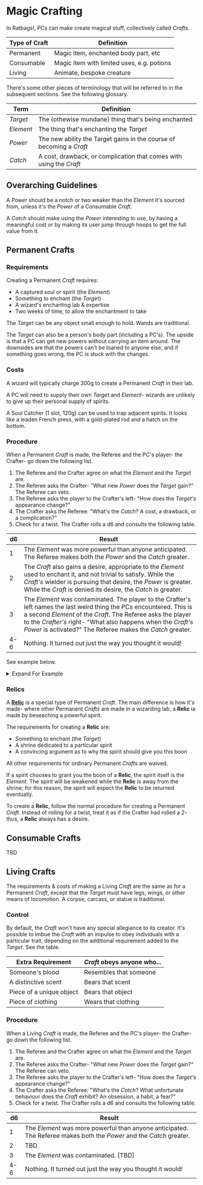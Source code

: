 
# Magic Crafting

In Ratbags!, PCs can make create magical stuff, collectively called _Crafts_.

| Type of Craft | Definition                                 |
| ------------- | ------------------------------------------ |
| Permanent     | Magic item, enchanted body part, etc       |
| Consumable    | Magic item with limited uses, e.g. potions |
| Living        | Animate, bespoke creature                  |

There's some other pieces of terminology that will be referred to in the subsequent sections. See the following glossary.
 
| Term          | Definition                                                            |
| ------------- | --------------------------------------------------------------------- |
| _Target_      | The (othewise mundane) thing that's being enchanted                   |
| _Element_     | The thing that's enchanting the _Target_                              |
| _Power_       | The new ability the Target gains in the course of becoming a _Craft_  |
| _Catch_       | A cost, drawback, or complication that comes with using the _Craft_   |

## Overarching Guidelines

A _Power_ should be a notch or two weaker than the _Element_ it's sourced from, unless it's the _Power_ of a Consumable _Craft_.

A _Catch_ should make using the _Power_ interesting to use, by having a meaningful cost or by making its user jump through hoops to get the full value from it.


## Permanent Crafts

### Requirements

Creating a Permanent _Craft_ requires:

* A captured soul or spirit (the _Element_)
* Something to enchant (the _Target_)
* A wizard's enchanting lab & expertise
* Two weeks of time, to allow the enchantment to take

The _Target_ can be any object small enough to hold. Wands are traditional. 

The _Target_ can also be a person's body part (including a PC's). The upside is that a PC can get new powers without carrying an item around. The downsides are that the powers can't be loaned to anyone else, and if something goes wrong, the PC is stuck with the changes.

### Costs

A wizard will typically charge 300g to create a Permanent _Craft_ in their lab.

A PC will need to supply their own _Target_ and _Element_- wizards are unlikely to give up their personal supply of spirits. 

A Soul Catcher (1 slot, 120g) can be used to trap adjacent spirits. It looks like a leaden French press, with a gold-plated rod and a hatch on the bottom.


### Procedure

When a Permanent _Craft_ is made, the Referee and the PC's player- the Crafter- go down the following list.

1. The Referee and the Crafter agree on what the _Element_ and the _Target_ are.
2. The Referee asks the Crafter- "What new _Power_ does the _Target_ gain?" The Referee can veto.
3. The Referee asks the player to the Crafter's left- "How does the _Target's_ appearance change?"
4. The Crafter asks the Referee: "What's the _Catch_? A cost, a drawback, or a complication?"
5. Check for a twist. The Crafter rolls a d6 and consults the following table.

| d6 | Result |
| -- | ------ |
| 1  | The _Element_ was more powerful than anyone anticipated. The Referee makes both the _Power_ and the _Catch_ greater. |
| 2  | The _Craft_ also gains a desire, appropriate to the _Element_ used to enchant it, and not trivial to satisfy. While the _Craft's_ wielder is pursuing that desire, the _Power_ is greater. While the _Craft_ is denied its desire, the _Catch_ is greater. | 
| 3  | The _Element_ was contaminated. The player to the Crafter's left names the last weird thing the PCs encountered. This is a second _Element_ of the _Craft_. The Referee asks the player to the _Crafter's_ right- "What also happens when the _Craft's_ _Power_ is activated?" The Referee makes the _Catch_ greater. |
| 4-6 | Nothing. It turned out just the way you thought it would! |


See example below.

<details markdown="block">
  <summary>
Expand For Example
 </summary>
 
Alice has decided to enchant a pair of boots with the soul of a vampire. Bob, the Referee, goes down the list. Also at the table are Carol and Dave.

**Bob**: "So, first up, what's the _Element_ and what's the _Target_?

**Alice**: "The vampire is the _Element_ and the boots are the _Target_, right?"

**Bob**: "Right. Next on the list, I ask you this- What new _Power_ does the _Target_ gain?"

**Alice**: "Ok, radical idea- what if anyone who wears the boots turns into a vampire?"

**Bob**: "Hmm, the _Power_ is meant to be weaker than the _Element_ is. Sorry, I think I should veto that."

**Alice**: "Haha, I was expecting that. I have a serious idea. Vampires can walk on walls and ceilings and stuff, right? What if the boots let the wearer do that?"

**Bob**: "That sounds reasonable to me. Ok, next on the list- Carol, how does the _Target's_ appearance change?"

**Carol**: "Black with bat wings, obviously!"

**Bob**: "Obviously. Ok, Alice, you ask me the next question."

**Alice**: "Oh right! Bob, what's the _Catch_? A cost, a drawback, or a complication?"

**Bob**: "Well, boots that let you walk on walls and ceilings sound pretty powerful to me... Ah! Here's a drawback- they only work in the dark. Since they're vampire boots, after all."

**Alice**: "Drat. That does make them harder to use..."

**Bob**: "I'm sure you'll find a good use for them. Ok, Alice, last step- roll a d6 for me."

**Alice**: "... I got a 2. So that means the boots have a desire."

**Bob**: "Oooh! Well obviously, the boots have a desire to drink human blood."

**Alice**: "Sure. What does that mean for the _Power_ and the _Catch_?"

**Bob**: "Hmmmm, when the boots are thirsty the _Catch_ needs to be greater... in this case I think that means they only work in absolute darkness. But other times, they work in places that are just fairly dark."

**Alice**: "Ok, let's work out the details on that later. What about the _Power_?"

**Bob**: "I'm not sure about a straighforward way to make the _Power_ better. But I was thinking- these boots could be kinda dangerous to use, right? What if you were standing upside-down on a tall ceiling and got yanked down?"

**Alice**: "Yeah, I hadn't thought about that..."

**Bob**: "So what if, when you're pursuing the boots' desire for blood, you can also fall from heights safely? I think that qualifies as making the _Power_ greater."

**Alice**: "Works for me."

</details>


### Relics

A [**Relic**](/core-rules/magic.html#relics) is a special type of Permanent _Craft_. The main difference is how it's made- where other Permanent _Crafts_ are made in a wizarding lab, a **Relic** ia made by beseeching a powerful spirit.

The requirements for creating a **Relic** are:
* Something to enchant (the _Target_)
* A shrine dedicated to a particular spirit
* A convincing argument as to why the spirit should give you this boon

All other requirements for ordinary Permanent _Crafts_ are waived.

If a spirit chooses to grant you the boon of a **Relic**, the spirit itself is the _Element_. The spirit will be weakened while the **Relic** is away from the shrine; for this reason, the spirit will expect the **Relic** to be returned eventually.

To create a **Relic**, follow the normal procedure for creating a Permanent _Craft_. Instead of rolling for a twist, treat it as if the Crafter had rolled a 2- thus, a **Relic** always has a desire.


## Consumable Crafts

TBD


## Living Crafts

The requirements & costs of making a Living _Craft_ are the same as for a Permanent _Craft_, except that the _Target_ must have legs, wings, or other means of locomotion. A corpse, carcass, or statue is traditional.

### Control

By default, the _Craft_ won't have any special allegiance to its creator. It's possible to imbue the _Craft_ with an impulse to obey individuals with a particular trait, depending on the additional requirement added to the _Target_. See the table.

| Extra Requirement        | _Craft_ obeys anyone who...          |
| ------------------------ | ------------------------------------ |
| Someone's blood          | Resembles that someone               |
| A distinctive scent      | Bears that scent                     |
| Piece of a unique object | Bears that object                    |
| Piece of clothing        | Wears that clothing                  |

### Procedure

When a Living _Craft_ is made, the Referee and the PC's player- the Crafter- go down the following list.

1. The Referee and the Crafter agree on what the _Element_ and the _Target_ are.
2. The Referee asks the Crafter- "What new _Power_ does the _Target_ gain?" The Referee can veto.
3. The Referee asks the player to the Crafter's left- "How does the _Target's_ appearance change?"
4. The Crafter asks the Referee: "What's the _Catch_? What unfortunate behaviour does the _Craft_ exhibit? An obsession, a habit, a fear?"
5. Check for a twist. The Crafter rolls a d6 and consults the following table.

| d6 | Result |
| -- | ------ |
| 1  | The _Element_ was more powerful than anyone anticipated. The Referee makes both the _Power_ and the _Catch_ greater. |
| 2  | TBD | 
| 3  | The _Element_ was contaminated. \[TBD\] |
| 4-6 | Nothing. It turned out just the way you thought it would! |